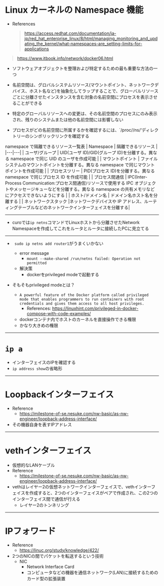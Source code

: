 # Linux カーネルの Namespace 機能

- References
  > https://access.redhat.com/documentation/ja-jp/red_hat_enterprise_linux/8/html/managing_monitoring_and_updating_the_kernel/what-namespaces-are_setting-limits-for-applications

> https://www.itbook.info/network/docker06.html

- ソフトウェアオブジェクトを整理および特定するための最も重要な方法の一つ
- 名前空間は、グロバルシステムリソース(マウントポイント、ネットワークデバイス、ホスト名など)を抽象化してラップすることで、グローバルリソースごとに分離させたインスタンスを含む対象の名前空間にプロセスを表示させることができる
- 特定のグローバルリソースへの変更は、その名前空間のプロセスにのみ表示され、残りのシステムまたは他の名前空間には影響しない

- プロセスがどの名前空間に所属するかを確認するには、`/proc/<PID>/ns/‘ディレクトリーのシンボリックリンクを確認する

namespace で隔離できるリソース一覧表
| Namespace | 隔離できるリソース |
|---|---|
| ユーザ/グループ | UID(ユーザ ID)/GID(グループ ID)を分離する。異なる namespace で同じ UID のユーザを作成可能 |
| マウントポイント | ファイルシステムのマウントポイントを分離する。異なる namespace で同じマウントポイントを作成可能 |
| プロセスツリー | PID(プロセス ID)を分離する。異なる namespace で同じプロセス ID を作成可能 |
| プロセス間通信 | IPC(Inter-Process Communication:プロセス間通信)リソースで使用する IPC オブジェクトやメッセージキューなどを分離する。異なる namespace の共有メモリなどにアクセスできないようにする |
| ホスト/ドメイン名 | ドメイン名ホスト名を分離する |
| ネットワークスタック |ネットワークデバイスや IP アドレス、ルーティングテーブルなどのネットワークインターフェイスを分離する|

---
- curoでは`ip netns`コマンドでLinuxホストから分離させたNetwork Namespaceを作成してこれをルータとルータに接続したPCに見立てる


---
- ` sudo ip netns add router1`がうまくいかない
    - error message
        - `mount --make-shared /run/netns failed: Operation not permitted`
    - 解決策
        - dockerをprivileged modeで起動する

- そもそもprivileged modeとは？
    - `A powerful feature of the Docker platform called privileged mode that enables programmers to run containers with root credentials and gives them access to all host privileges.`
        - References: https://linuxhint.com/privileged-in-docker-compose-with-code-examples/
    - dockerコンテナ内でホストのカーネルを直接操作できる権限
    - かなり大きめの権限


---
# `ip a`
- インターフェイスのIPを確認する
- `ip address show`の省略形

---
# Loopbackインターフェイス
- Reference
    - https://milestone-of-se.nesuke.com/nw-basic/as-nw-engineer/loopback-address-interface/
- その機器自身を表すIPアドレス

---
# vethインターフェイス
- 仮想的なLANケーブル
- Reference
    - https://milestone-of-se.nesuke.com/nw-basic/as-nw-engineer/loopback-address-interface/
- vethはレイヤー2の仮想ネットワークインターフェイスで、vethインターフェイスを作成すると、2つのインターフェイスがペアで作成され、この2つのインターフェイス間で通信が行える
    - レイヤー2のトンネリング

---
# IPフォワード
- Reference
    - https://linuc.org/study/knowledge/422/
- 2つのNICの間でパケットを転送するという技術
    - NIC 
        - Network Interface Card
        -  コンピュータなどの機器を通信ネットワーク(LAN)に接続するためのカード型の拡張装置
